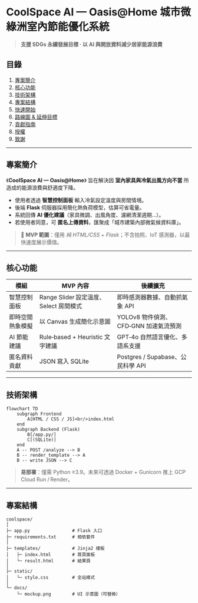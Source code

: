 # CoolSpace AI — Oasis\@Home  城市微綠洲室內節能優化系統

> **支援 SDGs 永續發展目標 · 以 AI 與開放資料減少居家能源浪費**

## 目錄

1. [專案簡介](#專案簡介)
2. [核心功能](#核心功能)
3. [技術架構](#技術架構)
4. [專案結構](#專案結構)
5. [快速開始](#快速開始)
6. [路線圖 & 延伸目標](#路線圖--延伸目標)
7. [貢獻指南](#貢獻指南)
8. [授權](#授權)
9. [致謝](#致謝)

---

## 專案簡介

《**CoolSpace AI — Oasis\@Home**》 旨在解決因 **室內家具與冷氣出風方向不當** 所造成的能源浪費與舒適度下降。

* 使用者透過 **智慧控制面板** 輸入冷氣設定溫度與房間情境。
* 後端 **Flask** 伺服器採用簡化熱負荷模型，估算可省電量。
* 系統回傳 **AI 優化建議**（家具微調、出風角度、濾網清潔週期…）。
* 若使用者同意，可 **匿名上傳資料**，匯聚成「城市建築內部微氣候資料庫」。

> 🎯 **MVP 範圍**：僅用 *純 HTML/CSS* + *Flask*；不含拍照、IoT 感測器，以最快速度展示價值。

---

## 核心功能

| 模組       | MVP 內容                        | 後續擴充                         |
| -------- | ----------------------------- | ---------------------------- |
| 智慧控制面板   | Range Slider 設定溫度、Select 房間模式 | 即時感測器數據、自動抓氣象 API            |
| 即時空間熱象模擬 | 以 Canvas 生成簡化示意圖              | YOLOv8 物件偵測、CFD‑GNN 加速氣流預測   |
| AI 節能建議  | Rule‑based + Heuristic 文字建議   | GPT‑4o 自然語言優化、多語系支援          |
| 匿名資料貢獻   | JSON 寫入 SQLite                | Postgres / Supabase、公民科學 API |

---

## 技術架構

```mermaid
flowchart TD
    subgraph Frontend
        A[HTML / CSS / JS]<br/>index.html
    end
    subgraph Backend (Flask)
        B[/app.py/]
        C[(SQLite)]
    end
    A -- POST /analyze --> B
    B -- render_template --> A
    B -- write JSON --> C
```

> **易部署**：僅需 Python ≥3.9。未來可透過 Docker + Gunicorn 推上 GCP Cloud Run / Render。

---

## 專案結構

```
coolspace/
│
├─ app.py                # Flask 入口
├─ requirements.txt      # 相依套件
│
├─ templates/            # Jinja2 樣板
│   ├─ index.html        # 首頁面板
│   └─ result.html       # 結果頁
│
├─ static/
│   └─ style.css         # 全站樣式
│
└─ docs/
    └─ mockup.png        # UI 示意圖（可替換）
```